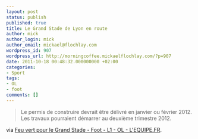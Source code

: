 ```yaml
---
layout: post
status: publish
published: true
title: Le Grand Stade de Lyon en route
author: mick
author_login: mick
author_email: mickael@flochlay.com
wordpress_id: 907
wordpress_url: http://morningcoffee.mickaelflochlay.com/?p=907
date: 2011-10-18 00:48:32.000000000 +02:00
categories:
- Sport
tags:
- OL
- foot
comments: []
---
```

<blockquote>Le permis de construire devrait être délivré en janvier ou février 2012. Les travaux pourraient démarrer au deuxième trimestre 2012.</blockquote>
via <a href="http://www.lequipe.fr/Football/breves2011/20111017_181238_feu-vert-pour-le-grand-stade.html">Feu vert pour le Grand Stade - Foot - L1 - OL - L'EQUIPE.FR</a>.
